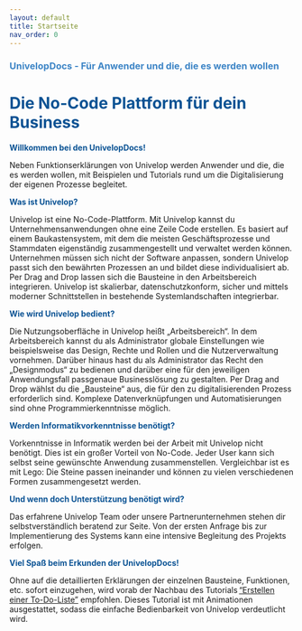 ```yaml
---
layout: default
title: Startseite
nav_order: 0
---
```


### <span style="color:#3d85c6">UnivelopDocs - Für Anwender und die, die es werden wollen</span>

# <span style="color:#0b5394">**Die No-Code Plattform für dein Business**</span>

<span style="color:#0b5394">**Willkommen bei den UnivelopDocs!**</span>

Neben Funktionserklärungen von Univelop werden Anwender und die, die es werden wollen, mit Beispielen und Tutorials rund um die Digitalisierung der eigenen Prozesse begleitet.

<span style="color:#0b5394">**Was ist Univelop?**</span>

Univelop ist eine No-Code-Plattform. Mit Univelop kannst du Unternehmensanwendungen ohne eine Zeile Code erstellen. Es basiert auf einem Baukastensystem, mit dem die meisten Geschäftsprozesse und Stammdaten eigenständig zusammengestellt und verwaltet werden können. Unternehmen müssen sich nicht der Software anpassen, sondern Univelop passt sich den bewährten Prozessen an und bildet diese individualisiert ab. Per Drag and Drop lassen sich die Bausteine in den Arbeitsbereich integrieren. Univelop ist skalierbar, datenschutzkonform, sicher und mittels moderner Schnittstellen in bestehende Systemlandschaften integrierbar.

<span style="color:#0b5394">**Wie wird Univelop bedient?**</span>

Die Nutzungsoberfläche in Univelop heißt „Arbeitsbereich“. In dem Arbeitsbereich kannst du als Administrator globale Einstellungen wie beispielsweise das Design, Rechte und Rollen und die Nutzerverwaltung vornehmen. Darüber hinaus hast du als Administrator das Recht den „Designmodus“ zu bedienen und darüber eine für den jeweiligen Anwendungsfall passgenaue Businesslösung zu gestalten. Per Drag and Drop wählst du die „Bausteine“ aus, die für den zu digitalisierenden Prozess erforderlich sind. Komplexe Datenverknüpfungen und Automatisierungen sind ohne Programmierkenntnisse möglich.

<span style="color:#0b5394">**Werden Informatikvorkenntnisse benötigt?**</span>

Vorkenntnisse in Informatik werden bei der Arbeit mit Univelop nicht benötigt. Dies ist ein großer Vorteil von No-Code. Jeder User kann sich selbst seine gewünschte Anwendung zusammenstellen. Vergleichbar ist es mit Lego: Die Steine passen ineinander und können zu vielen verschiedenen Formen zusammengesetzt werden.

<span style="color:#0b5394">**Und wenn doch Unterstützung benötigt wird?**</span>

Das erfahrene Univelop Team oder unsere Partnerunternehmen stehen dir selbstverständlich beratend zur Seite. Von der ersten Anfrage bis zur Implementierung des Systems kann eine intensive Begleitung des Projekts erfolgen.

<span style="color:#0b5394">**Viel Spaß beim Erkunden der UnivelopDocs!**</span>

Ohne auf die detaillierten Erklärungen der einzelnen Bausteine, Funktionen, etc. sofort einzugehen, wird vorab der Nachbau des Tutorials [“Erstellen einer To-Do-Liste”](/docs/tutorials/childs/to-do-list.html) empfohlen. Dieses Tutorial ist mit Animationen ausgestattet, sodass die einfache Bedienbarkeit von Univelop verdeutlicht wird.

